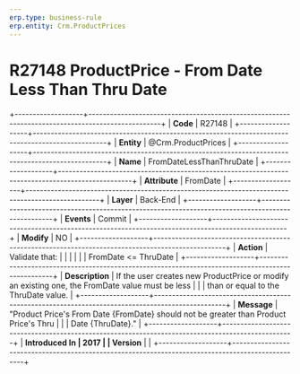 ```yaml
---
erp.type: business-rule
erp.entity: Crm.ProductPrices
---
```


# R27148 ProductPrice - From Date Less Than Thru Date
+-------------------+--------------------------------------------------------------------------------------------------+
| **Code**          | R27148                                                                                           |
+-------------------+--------------------------------------------------------------------------------------------------+
| **Entity**        | @Crm.ProductPrices                                                                                     |
+-------------------+--------------------------------------------------------------------------------------------------+
| **Name**          | FromDateLessThanThruDate                                                                         |
+-------------------+--------------------------------------------------------------------------------------------------+
| **Attribute**     | FromDate                                                                                         |
+-------------------+--------------------------------------------------------------------------------------------------+
| **Layer**         | Back-End                                                                                         |
+-------------------+--------------------------------------------------------------------------------------------------+
| **Events**        | Commit                                                                                           |
+-------------------+--------------------------------------------------------------------------------------------------+
| **Modify**        | NO                                                                                               |
+-------------------+--------------------------------------------------------------------------------------------------+
| **Action**        | Validate that:                                                                                   |
|                   |                                                                                                  |
|                   | FromDate \<= ThruDate                                                                            |
+-------------------+--------------------------------------------------------------------------------------------------+
| **Description**   | If the user creates new ProductPrice or modify an existing one, the FromDate value must be less  |
|                   | than or equal to the ThruDate value.                                                             |
+-------------------+--------------------------------------------------------------------------------------------------+
| **Message**       | \"Product Price\'s From Date {FromDate} should not be greater than Product Price\'s Thru         |
|                   | Date {ThruDate}.\"                                                                               |
+-------------------+--------------------------------------------------------------------------------------------------+
| **Introduced In   | 2017                                                                                             |
| Version**         |                                                                                                  |
+-------------------+--------------------------------------------------------------------------------------------------+

  

  

  
